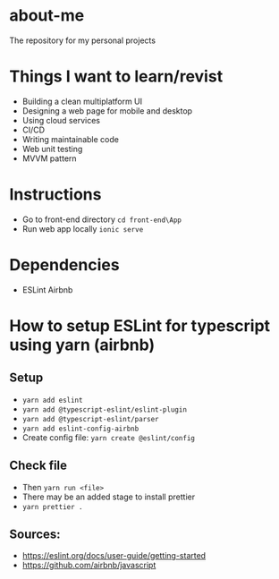 # about-me
The repository for my personal projects

# Things I want to learn/revist
- Building a clean multiplatform UI
- Designing a web page for mobile and desktop
- Using cloud services
- CI/CD
- Writing maintainable code
- Web unit testing
- MVVM pattern

# Instructions
- Go to front-end directory `cd front-end\App`
- Run web app locally `ionic serve`

# Dependencies
- ESLint Airbnb


# How to setup ESLint for typescript using yarn (airbnb)
## Setup
- `yarn add eslint`
- `yarn add @typescript-eslint/eslint-plugin`
- `yarn add @typescript-eslint/parser`
- `yarn add eslint-config-airbnb`
- Create config file: `yarn create @eslint/config`

## Check file
- Then `yarn run <file>`
- There may be an added stage to install prettier
- `yarn prettier .`

## Sources:
- https://eslint.org/docs/user-guide/getting-started
- https://github.com/airbnb/javascript
